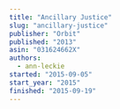 ```yaml
---
title: "Ancillary Justice"
slug: "ancillary-justice"
publisher: "Orbit"
published: "2013"
asin: "031624662X"
authors:
  - ann-leckie
started: "2015-09-05"
start_year: "2015"
finished: "2015-09-19"
---
```

